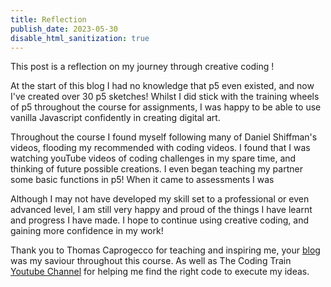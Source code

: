```yaml
---
title: Reflection
publish_date: 2023-05-30
disable_html_sanitization: true
---
```


This post is a reflection on my journey through creative coding ! 

At the start of this blog I had no knowledge that p5 even existed, and now I've created over 30 p5 sketches! 
Whilst I did stick with the training wheels of p5 throughout the course for assignments, I was happy to be able to use vanilla Javascript confidently in creating digital art. 

Throughout the course I found myself following many of Daniel Shiffman's videos, flooding my recommended with coding videos.  I found that I was watching youTube videos of coding challenges in my spare time, and thinking of future possible creations.  I even began teaching my partner some basic functions in p5!  When it came to assessments I was 

Although I may not have developed my skill set to a professional or even advanced level, I am still very happy and proud of the things I have learnt and progress I have made.  I hope to continue using creative coding, and gaining more confidence in my work!

Thank you to Thomas Caprogecco for teaching and inspiring me, your [blog](https://creative-coding-blog.deno.dev/) was my saviour throughout this course.  As well as The Coding Train [Youtube Channel](https://www.youtube.com/channel/UCvjgXvBlbQiydffZU7m1_aw) for helping me find the right code to execute my ideas. 
